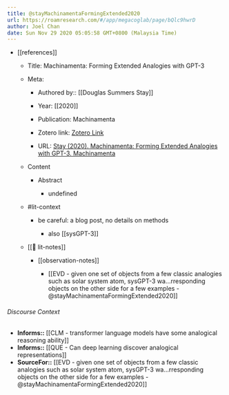 ```yaml
---
title: @stayMachinamentaFormingExtended2020
url: https://roamresearch.com/#/app/megacoglab/page/bQlc9hwrD
author: Joel Chan
date: Sun Nov 29 2020 05:05:58 GMT+0800 (Malaysia Time)
---
```


- [[references]]

    - Title: Machinamenta: Forming Extended Analogies with GPT-3

    - Meta:

        - Authored by:: [[Douglas Summers Stay]]

        - Year: [[2020]]

        - Publication: Machinamenta

        - Zotero link: [Zotero Link](zotero://select/items/1_IASLQRSI)

        - URL: [Stay (2020). Machinamenta: Forming Extended Analogies with GPT-3. Machinamenta](https://machinamenta.blogspot.com/2020/08/forming-extended-analogies-with-gpt-3.html)

    - Content

        - Abstract

            - undefined

    - #lit-context

        - be careful: a blog post, no details on methods

            - also [[sysGPT-3]]

    - [[📝 lit-notes]]

        - [[observation-notes]]

            - [[EVD - given one set of objects from a few classic analogies such as solar system  atom, sysGPT-3 wa...rresponding objects on the other side for a few examples - @stayMachinamentaFormingExtended2020]]

###### Discourse Context

- **Informs::** [[CLM - transformer language models have some analogical reasoning ability]]
- **Informs::** [[QUE - Can deep learning discover analogical representations]]
- **SourceFor::** [[EVD - given one set of objects from a few classic analogies such as solar system  atom, sysGPT-3 wa...rresponding objects on the other side for a few examples - @stayMachinamentaFormingExtended2020]]
